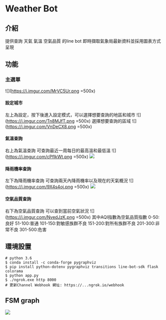 # Weather Bot

## 介紹
提供查詢 天氣 氣溫 空氣品質 的line bot
即時擷取氣象局最新資料並採用圖表方式呈現

## 功能
### 主選單
![](https://i.imgur.com/MrVC5Ur.png =500x)

#### 設定城市
左上為設定，按下後進入設定模式，可以選擇想要查詢的地區和城市
![](https://i.imgur.com/Tn8MJfT.png =500x)
選擇想要查詢的區域
![](https://i.imgur.com/VnDeCX8.png =500x)


#### 氣溫查詢
右上為氣溫查詢 可查詢最近一周每日的最高溫和最低溫
![](https://i.imgur.com/cPfIkWt.png =500x)
![](https://i.imgur.com/wnozPi9.png)


#### 降雨機率查詢
左下為降雨機率查詢 可查詢兩天內降雨機率以及現在的天氣概況
![](https://i.imgur.com/9X4s4oj.png =500x)
![](https://i.imgur.com/sKen1in.png)


#### 空氣品質查詢
右下為空氣品質查詢 可以查到當前空氣狀況
![](https://i.imgur.com/NvedJzK.png =500x)
其中AQI指數為空氣品質指數
0-50:良好
51-100:普通
101-150:對敏感族群不良
151-200:對所有族群不良
201-300:非常不良
301-500:危害


## 環境設置
```
# python 3.6
$ conda install -c conda-forge pygraphviz
$ pip install python-dotenv pygraphviz transitions line-bot-sdk flask colorama
$ python app.py
$ ./ngrok.exe http 8000
# 更新Channel Webhook 網址: https://...ngrok.io/webhook
```

## FSM graph
![](https://i.imgur.com/XTe7Wc5.png)

